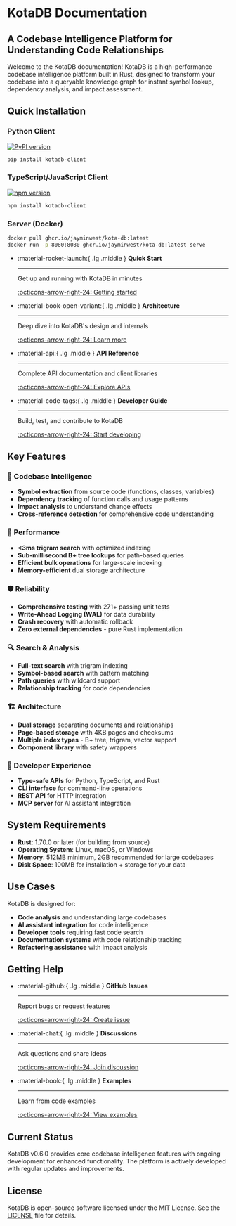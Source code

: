 # KotaDB Documentation

## A Codebase Intelligence Platform for Understanding Code Relationships

Welcome to the KotaDB documentation! KotaDB is a high-performance codebase intelligence platform built in Rust, designed to transform your codebase into a queryable knowledge graph for instant symbol lookup, dependency analysis, and impact assessment.

## Quick Installation

### Python Client
[![PyPI version](https://badge.fury.io/py/kotadb-client.svg)](https://pypi.org/project/kotadb-client/)
```bash
pip install kotadb-client
```

### TypeScript/JavaScript Client
[![npm version](https://img.shields.io/npm/v/kotadb-client.svg)](https://www.npmjs.com/package/kotadb-client)
```bash
npm install kotadb-client
```

### Server (Docker)
```bash
docker pull ghcr.io/jayminwest/kota-db:latest
docker run -p 8080:8080 ghcr.io/jayminwest/kota-db:latest serve
```

<div class="grid cards" markdown>

-   :material-rocket-launch:{ .lg .middle } **Quick Start**

    ---

    Get up and running with KotaDB in minutes

    [:octicons-arrow-right-24: Getting started](getting-started/index.md)

-   :material-book-open-variant:{ .lg .middle } **Architecture**

    ---

    Deep dive into KotaDB's design and internals

    [:octicons-arrow-right-24: Learn more](architecture/index.md)

-   :material-api:{ .lg .middle } **API Reference**

    ---

    Complete API documentation and client libraries

    [:octicons-arrow-right-24: Explore APIs](api/index.md)

-   :material-code-tags:{ .lg .middle } **Developer Guide**

    ---

    Build, test, and contribute to KotaDB

    [:octicons-arrow-right-24: Start developing](developer/index.md)

</div>

## Key Features

### 🧠 Codebase Intelligence
- **Symbol extraction** from source code (functions, classes, variables)
- **Dependency tracking** of function calls and usage patterns  
- **Impact analysis** to understand change effects
- **Cross-reference detection** for comprehensive code understanding

### 🚀 Performance
- **<3ms trigram search** with optimized indexing
- **Sub-millisecond B+ tree lookups** for path-based queries
- **Efficient bulk operations** for large-scale indexing
- **Memory-efficient** dual storage architecture

### 🛡️ Reliability  
- **Comprehensive testing** with 271+ passing unit tests
- **Write-Ahead Logging (WAL)** for data durability
- **Crash recovery** with automatic rollback
- **Zero external dependencies** - pure Rust implementation

### 🔍 Search & Analysis
- **Full-text search** with trigram indexing
- **Symbol-based search** with pattern matching
- **Path queries** with wildcard support
- **Relationship tracking** for code dependencies

### 🏗️ Architecture
- **Dual storage** separating documents and relationships
- **Page-based storage** with 4KB pages and checksums
- **Multiple index types** - B+ tree, trigram, vector support
- **Component library** with safety wrappers

### 🔧 Developer Experience
- **Type-safe APIs** for Python, TypeScript, and Rust
- **CLI interface** for command-line operations
- **REST API** for HTTP integration
- **MCP server** for AI assistant integration

## System Requirements

- **Rust**: 1.70.0 or later (for building from source)
- **Operating System**: Linux, macOS, or Windows
- **Memory**: 512MB minimum, 2GB recommended for large codebases
- **Disk Space**: 100MB for installation + storage for your data

## Use Cases

KotaDB is designed for:

- **Code analysis** and understanding large codebases
- **AI assistant integration** for code intelligence
- **Developer tools** requiring fast code search
- **Documentation systems** with code relationship tracking
- **Refactoring assistance** with impact analysis

## Getting Help

<div class="grid cards" markdown>

-   :material-github:{ .lg .middle } **GitHub Issues**

    ---

    Report bugs or request features

    [:octicons-arrow-right-24: Create issue](https://github.com/jayminwest/kota-db/issues)

-   :material-chat:{ .lg .middle } **Discussions**

    ---

    Ask questions and share ideas

    [:octicons-arrow-right-24: Join discussion](https://github.com/jayminwest/kota-db/discussions)

-   :material-book:{ .lg .middle } **Examples**

    ---

    Learn from code examples

    [:octicons-arrow-right-24: View examples](https://github.com/jayminwest/kota-db/tree/main/examples)

</div>

## Current Status

KotaDB v0.6.0 provides core codebase intelligence features with ongoing development for enhanced functionality. The platform is actively developed with regular updates and improvements.

## License

KotaDB is open-source software licensed under the MIT License. See the [LICENSE](https://github.com/jayminwest/kota-db/blob/main/LICENSE) file for details.